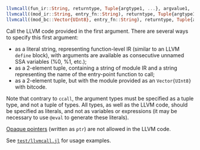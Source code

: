```julia
llvmcall(fun_ir::String, returntype, Tuple{argtype1, ...}, argvalue1, ...)
llvmcall((mod_ir::String, entry_fn::String), returntype, Tuple{argtype1, ...}, argvalue1, ...)
llvmcall((mod_bc::Vector{UInt8}, entry_fn::String), returntype, Tuple{argtype1, ...}, argvalue1, ...)
```

Call the LLVM code provided in the first argument. There are several ways to specify this first argument:

  * as a literal string, representing function-level IR (similar to an LLVM `define` block), with arguments are available as consecutive unnamed SSA variables (%0, %1, etc.);
  * as a 2-element tuple, containing a string of module IR and a string representing the name of the entry-point function to call;
  * as a 2-element tuple, but with the module provided as an `Vector{UInt8}` with bitcode.

Note that contrary to `ccall`, the argument types must be specified as a tuple type, and not a tuple of types. All types, as well as the LLVM code, should be specified as literals, and not as variables or expressions (it may be necessary to use `@eval` to generate these literals).

[Opaque pointers](https://llvm.org/docs/OpaquePointers.html) (written as `ptr`) are not allowed in the LLVM code.

See [`test/llvmcall.jl`](https://github.com/JuliaLang/julia/blob/v1.12.1/test/llvmcall.jl) for usage examples.
